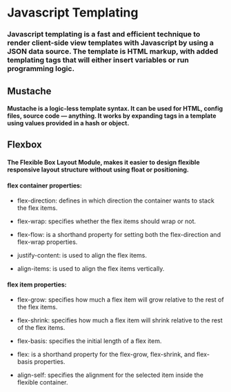 # Javascript Templating

### Javascript templating is a fast and efficient technique to render client-side view templates with Javascript by using a JSON data source. The template is HTML markup, with added templating tags that will either insert variables or run programming logic.

## Mustache

#### Mustache is a logic-less template syntax. It can be used for HTML, config files, source code — anything. It works by expanding tags in a template using values provided in a hash or object.

## Flexbox

#### The Flexible Box Layout Module, makes it easier to design flexible responsive layout structure without using float or positioning.

####  flex container properties:

- flex-direction: defines in which direction the container wants to stack the flex items.

- flex-wrap: specifies whether the flex items should wrap or not.

- flex-flow: is a shorthand property for setting both the flex-direction and flex-wrap properties.

- justify-content: is used to align the flex items.

- align-items: is used to align the flex items vertically.

#### flex item properties:

- flex-grow: specifies how much a flex item will grow relative to the rest of the flex items.

- flex-shrink: specifies how much a flex item will shrink relative to the rest of the flex items.

- flex-basis: specifies the initial length of a flex item.

- flex: is a shorthand property for the flex-grow, flex-shrink, and flex-basis properties.

- align-self: specifies the alignment for the selected item inside the flexible container.

